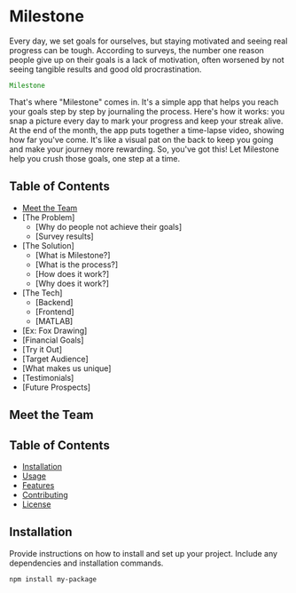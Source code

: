 # Milestone

Every day, we set goals for ourselves, but staying motivated and seeing real progress can be tough. According to surveys, the number one reason people give up on their goals is a lack of motivation, often worsened by not seeing tangible results and good old procrastination.

<code style="color : green">Milestone</code>

That's where "Milestone" comes in. It's a simple app that helps you reach your goals step by step by journaling the process. Here's how it works: you snap a picture every day to mark your progress and keep your streak alive. At the end of the month, the app puts together a time-lapse video, showing how far you've come. It's like a visual pat on the back to keep you going and make your journey more rewarding. So, you've got this! Let Milestone help you crush those goals, one step at a time.

## Table of Contents
- [Meet the Team](#Meet_the_Team)
- [The Problem]
  - [Why do people not achieve their goals]
  - [Survey results]
- [The Solution]
  - [What is Milestone?]
  - [What is the process?]
  - [How does it work?]
  - [Why does it work?]
- [The Tech]
  - [Backend]
  - [Frontend]
  - [MATLAB]
- [Ex: Fox Drawing]
- [Financial Goals]
- [Try it Out]
- [Target Audience]
- [What makes us unique]
- [Testimonials]
- [Future Prospects]
  

## Meet the Team





## Table of Contents

- [Installation](#installation)
- [Usage](#usage)
- [Features](#features)
- [Contributing](#contributing)
- [License](#license)

## Installation

Provide instructions on how to install and set up your project. Include any dependencies and installation commands.

```bash
npm install my-package
